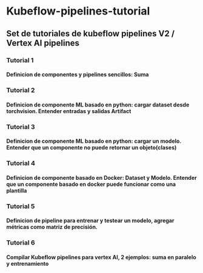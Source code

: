 # Kubeflow-pipelines-tutorial

## Set de tutoriales de kubeflow pipelines V2 / Vertex AI pipelines
### Tutorial 1
#### Definicion de componentes y pipelines sencillos: Suma 
### Tutorial 2 
#### Definicion de componente ML basado en python: cargar dataset desde torchvision. Entender entradas y salidas Artifact
### Tutorial 3
#### Definicion de componente ML basado en python: cargar un modelo. Entender que un componente no puede retornar un objeto(clases)
### Tutorial 4
#### Definicion de componente basado en Docker: Dataset y Modelo. Entender que un componente basado en docker puede funcionar como una plantilla
### Tutorial 5
#### Definicion de pipeline para entrenar y testear un modelo, agregar métricas como matriz de precisión.
### Tutorial 6
#### Compilar Kubeflow pipelines para vertex AI, 2 ejemplos: suma en paralelo y entrenamiento

